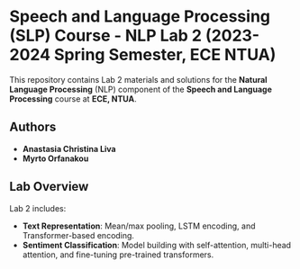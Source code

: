 # **Speech and Language Processing (SLP) Course - NLP Lab 2 (2023-2024 Spring Semester, ECE NTUA)**

This repository contains Lab 2 materials and solutions for the **Natural Language Processing** (NLP) component of the **Speech and Language Processing** course at **ECE, NTUA**.

## **Authors**
- **Anastasia Christina Liva**
- **Myrto Orfanakou**

## **Lab Overview**
Lab 2 includes:
- **Text Representation**: Mean/max pooling, LSTM encoding, and Transformer-based encoding.
- **Sentiment Classification**: Model building with self-attention, multi-head attention, and fine-tuning pre-trained transformers.
